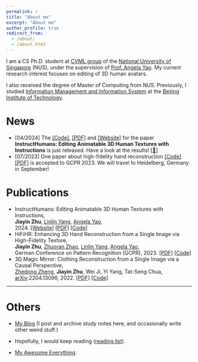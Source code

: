 ```yaml
---
permalink: /
title: "About me"
excerpt: "About me"
author_profile: true
redirect_from: 
  - /about/
  - /about.html
---
```


I am a CS Ph.D. student at [CVML group](https://cvml.comp.nus.edu.sg/) of the [National University of Singapore](http://www.nus.edu.sg/) (NUS), under the supervision of [Prof. Angela Yao](https://www.comp.nus.edu.sg/~ayao/). My current research interest focuses on editing of 3D human avatars.

I also received the degree of Master of Computing from NUS. Previously, I studied [Information Management and Information System](https://sme.bit.edu.cn/English/programs/enbk/majors/b131767.htm) at the [Beijing Institute of Technology](https://english.bit.edu.cn/).

# News

- [04/2024] The [[Code]](https://github.com/viridityzhu/InstructHumans), [[PDF]](https://jyzhu.top/instruct-humans/data/InstructHumans.pdf) and [[Website]](https://jyzhu.top/instruct-humans/) for the paper **InstructHumans: Editing Animatable 3D Human Textures with Instructions** is just released. Have a look at the results! [[👀]](https://jyzhu.top/instruct-humans/)
- [07/2023] One paper about high-fidelity hand reconstruction [[Code]](https://github.com/viridityzhu/HiFiHR) [[PDF]](https://arxiv.org/abs/2308.13628) is accepted to GCPR 2023. We will travel to Heidelberg, Germany in September!

# Publications

- InstructHumans: Editing Animatable 3D Human Textures with Instructions,<br>
  **Jiayin Zhu**, [Linlin Yang](https://www.mu4yang.com/), [Angela Yao](https://www.comp.nus.edu.sg/~ayao/),<br>
  2024. [[Website]](https://jyzhu.top/instruct-humans/) [[PDF]](https://jyzhu.top/instruct-humans/data/InstructHumans.pdf) [[Code]](https://github.com/viridityzhu/InstructHumans)
- HiFiHR: Enhancing 3D Hand Reconstruction from a Single Image via High-Fidelity Texture,<br>
  **Jiayin Zhu**, [Zhuoran Zhao](https://alicezrzhao.github.io/), [Linlin Yang](https://www.mu4yang.com/), [Angela Yao](https://www.comp.nus.edu.sg/~ayao/),<br>
  German Conference on Pattern Recognition (GCPR), 2023. [[PDF]](https://arxiv.org/abs/2308.13628) [[Code]](https://github.com/viridityzhu/HiFiHR)
- 3D Magic Mirror: Clothing Reconstruction from a Single Image via a Causal Perspective,<br>
[Zhedong Zheng](https://www.zdzheng.xyz/), **Jiayin Zhu**, Wei Ji, Yi Yang, Tat-Seng Chua,<br>
[arXiv](https://arxiv.org/abs/2204.13096):2204.13096, 2022. [[PDF]](https://zdzheng.xyz/files/3D_Recon.pdf) [[Code]](https://github.com/layumi/3D-Magic-Mirror)

---

# Others

- [My Blog](https://jyzhu.top/blog) (I post and archive study notes here, and occasionally write other weird stuff.)

- Hopefully, I would keep reading ([reading list](https://jyzhu.top/blog/books/)).

- [My Awesome Everything](https://github.com/viridityzhu/viridityzhu/blob/main/README.md#awesome-everything--click-to-see).

